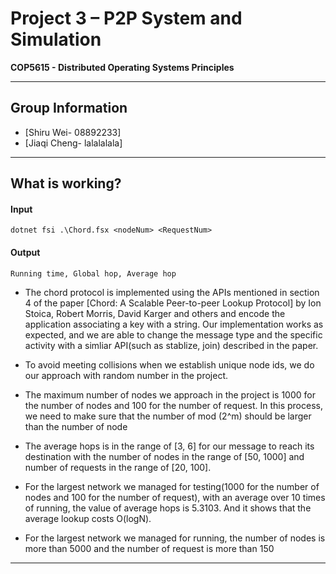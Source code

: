 # Project 3 – P2P System and Simulation
**COP5615 - Distributed Operating Systems Principles**

---
## Group Information

* [Shiru Wei- 08892233]
* [Jiaqi Cheng- lalalalala]

---

## What is working?  

#### Input

```F#
dotnet fsi .\Chord.fsx <nodeNum> <RequestNum>
```

#### Output

```F#
Running time, Global hop, Average hop
```

* The chord protocol is implemented using the APIs mentioned in section 4 of the paper [Chord: A Scalable Peer-to-peer Lookup Protocol] by Ion  Stoica,  Robert  Morris,  David  Karger and others and encode the application associating a key with a string. Our implementation works as expected, and we are able to change the message type and the specific activity with a simliar API(such as stablize, join) described in the paper.

* To avoid meeting collisions when we establish unique node ids, we do our approach with random number in the project.

* The maximum number of nodes we approach in the project is 1000 for the number of nodes and 100 for the number of request. In this process, we need to make sure that the number of mod (2^m) should be larger than the number of node

* The average hops is in the range of [3, 6] for our message to reach its destination with the number of nodes in the range of [50, 1000] and number of requests in the range of [20, 100]. 

* For the largest network we managed for testing(1000 for the number of nodes and 100 for the number of request), with an average over 10 times of running, the value of average hops is 5.3103. And it shows that the average lookup costs O(logN).

* For the largest network we managed for running, the number of nodes is more than 5000 and the number of request is more than 150
---


